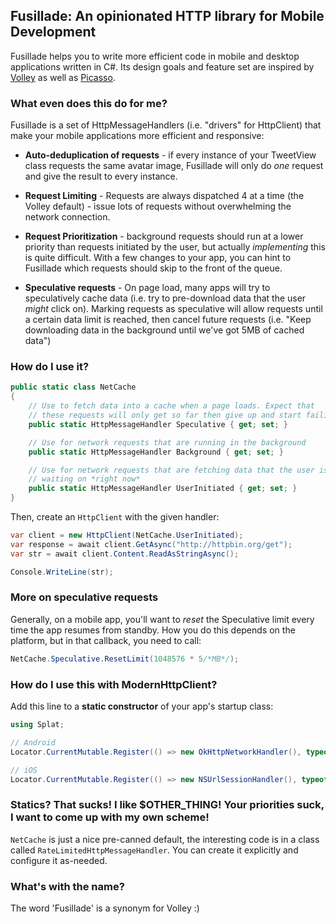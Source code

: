 ## Fusillade: An opinionated HTTP library for Mobile Development 

Fusillade helps you to write more efficient code in mobile and desktop
applications written in C#. Its design goals and feature set are inspired by
[Volley](http://arnab.ch/blog/2013/08/asynchronous-http-requests-in-android-using-volley/)
as well as [Picasso](http://square.github.io/picasso/).

### What even does this do for me?

Fusillade is a set of HttpMessageHandlers (i.e. "drivers" for HttpClient) that
make your mobile applications more efficient and responsive:

* **Auto-deduplication of requests** - if every instance of your TweetView
  class requests the same avatar image, Fusillade will only do *one* request
  and give the result to every instance.

* **Request Limiting** - Requests are always dispatched 4 at a time (the
  Volley default) - issue lots of requests without overwhelming the network
  connection.

* **Request Prioritization** - background requests should run at a lower
  priority than requests initiated by the user, but actually *implementing*
  this is quite difficult. With a few changes to your app, you can hint to
  Fusillade which requests should skip to the front of the queue.

* **Speculative requests** - On page load, many apps will try to speculatively
  cache data (i.e. try to pre-download data that the user *might* click on).
  Marking requests as speculative will allow requests until a certain data
  limit is reached, then cancel future requests (i.e. "Keep downloading data
  in the background until we've got 5MB of cached data")

### How do I use it?

```cs
public static class NetCache
{
    // Use to fetch data into a cache when a page loads. Expect that 
    // these requests will only get so far then give up and start failing
    public static HttpMessageHandler Speculative { get; set; }

    // Use for network requests that are running in the background
    public static HttpMessageHandler Background { get; set; }

    // Use for network requests that are fetching data that the user is
    // waiting on *right now*
    public static HttpMessageHandler UserInitiated { get; set; }
}
```

Then, create an `HttpClient` with the given handler:

```cs
var client = new HttpClient(NetCache.UserInitiated);
var response = await client.GetAsync("http://httpbin.org/get");
var str = await client.Content.ReadAsStringAsync();

Console.WriteLine(str);
```

### More on speculative requests

Generally, on a mobile app, you'll want to *reset* the Speculative limit every
time the app resumes from standby. How you do this depends on the platform,
but in that callback, you need to call:

```cs
NetCache.Speculative.ResetLimit(1048576 * 5/*MB*/);
```

### How do I use this with ModernHttpClient?

Add this line to a **static constructor** of your app's startup class:

```cs
using Splat;

// Android
Locator.CurrentMutable.Register(() => new OkHttpNetworkHandler(), typeof(HttpMessageHandler));

// iOS
Locator.CurrentMutable.Register(() => new NSUrlSessionHandler(), typeof(HttpMessageHandler));
```

### Statics? That sucks! I like $OTHER_THING! Your priorities suck, I want to come up with my own scheme!

`NetCache` is just a nice pre-canned default, the interesting code is in a
class called `RateLimitedHttpMessageHandler`. You can create it explicitly and
configure it as-needed.

### What's with the name?

The word 'Fusillade' is a synonym for Volley :)
